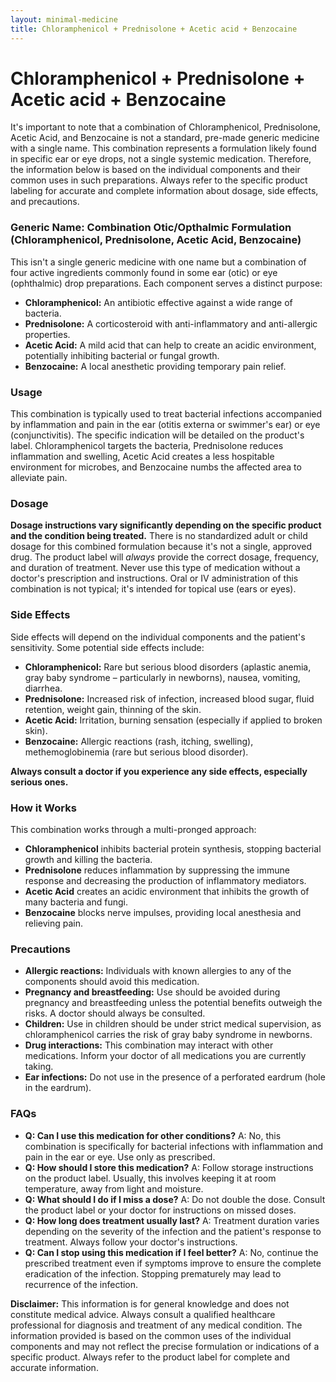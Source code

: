 ```yaml
---
layout: minimal-medicine
title: Chloramphenicol + Prednisolone + Acetic acid + Benzocaine
---
```


# Chloramphenicol + Prednisolone + Acetic acid + Benzocaine
It's important to note that a combination of Chloramphenicol, Prednisolone, Acetic Acid, and Benzocaine is not a standard, pre-made generic medicine with a single name. This combination represents a formulation likely found in specific ear or eye drops, not a single systemic medication.  Therefore, the information below is based on the individual components and their common uses in such preparations.  Always refer to the specific product labeling for accurate and complete information about dosage, side effects, and precautions.


### Generic Name:  Combination Otic/Opthalmic Formulation (Chloramphenicol, Prednisolone, Acetic Acid, Benzocaine)

This isn't a single generic medicine with one name but a combination of four active ingredients commonly found in some ear (otic) or eye (ophthalmic) drop preparations. Each component serves a distinct purpose:

* **Chloramphenicol:** An antibiotic effective against a wide range of bacteria.
* **Prednisolone:** A corticosteroid with anti-inflammatory and anti-allergic properties.
* **Acetic Acid:** A mild acid that can help to create an acidic environment, potentially inhibiting bacterial or fungal growth.
* **Benzocaine:** A local anesthetic providing temporary pain relief.


### Usage

This combination is typically used to treat bacterial infections accompanied by inflammation and pain in the ear (otitis externa or swimmer's ear) or eye (conjunctivitis).  The specific indication will be detailed on the product's label. Chloramphenicol targets the bacteria, Prednisolone reduces inflammation and swelling, Acetic Acid creates a less hospitable environment for microbes, and Benzocaine numbs the affected area to alleviate pain.


### Dosage

**Dosage instructions vary significantly depending on the specific product and the condition being treated.**  There is no standardized adult or child dosage for this combined formulation because it's not a single, approved drug. The product label will *always* provide the correct dosage, frequency, and duration of treatment.  Never use this type of medication without a doctor's prescription and instructions.  Oral or IV administration of this combination is not typical; it's intended for topical use (ears or eyes).


### Side Effects

Side effects will depend on the individual components and the patient's sensitivity.  Some potential side effects include:

* **Chloramphenicol:**  Rare but serious blood disorders (aplastic anemia, gray baby syndrome – particularly in newborns), nausea, vomiting, diarrhea.
* **Prednisolone:** Increased risk of infection, increased blood sugar, fluid retention, weight gain, thinning of the skin.
* **Acetic Acid:** Irritation, burning sensation (especially if applied to broken skin).
* **Benzocaine:** Allergic reactions (rash, itching, swelling), methemoglobinemia (rare but serious blood disorder).


**Always consult a doctor if you experience any side effects, especially serious ones.**


### How it Works

This combination works through a multi-pronged approach:

* **Chloramphenicol** inhibits bacterial protein synthesis, stopping bacterial growth and killing the bacteria.
* **Prednisolone** reduces inflammation by suppressing the immune response and decreasing the production of inflammatory mediators.
* **Acetic Acid** creates an acidic environment that inhibits the growth of many bacteria and fungi.
* **Benzocaine** blocks nerve impulses, providing local anesthesia and relieving pain.


### Precautions

* **Allergic reactions:**  Individuals with known allergies to any of the components should avoid this medication.
* **Pregnancy and breastfeeding:**  Use should be avoided during pregnancy and breastfeeding unless the potential benefits outweigh the risks. A doctor should always be consulted.
* **Children:** Use in children should be under strict medical supervision, as chloramphenicol carries the risk of gray baby syndrome in newborns.
* **Drug interactions:**  This combination may interact with other medications. Inform your doctor of all medications you are currently taking.
* **Ear infections:**  Do not use in the presence of a perforated eardrum (hole in the eardrum).


### FAQs

* **Q: Can I use this medication for other conditions?** A: No, this combination is specifically for bacterial infections with inflammation and pain in the ear or eye. Use only as prescribed.
* **Q: How should I store this medication?** A: Follow storage instructions on the product label. Usually, this involves keeping it at room temperature, away from light and moisture.
* **Q: What should I do if I miss a dose?** A:  Do not double the dose. Consult the product label or your doctor for instructions on missed doses.
* **Q:  How long does treatment usually last?** A: Treatment duration varies depending on the severity of the infection and the patient's response to treatment. Always follow your doctor's instructions.
* **Q:  Can I stop using this medication if I feel better?** A: No, continue the prescribed treatment even if symptoms improve to ensure the complete eradication of the infection.  Stopping prematurely may lead to recurrence of the infection.


**Disclaimer:** This information is for general knowledge and does not constitute medical advice. Always consult a qualified healthcare professional for diagnosis and treatment of any medical condition.  The information provided is based on the common uses of the individual components and may not reflect the precise formulation or indications of a specific product. Always refer to the product label for complete and accurate information.
